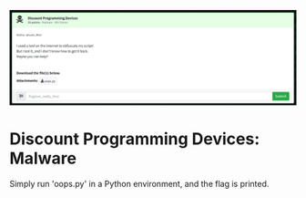![discount-programming-devices-ss1.png](discount-programming-devices-ss1.png)

# Discount Programming Devices: Malware  

Simply run 'oops.py' in a Python environment, and the flag is printed.  
